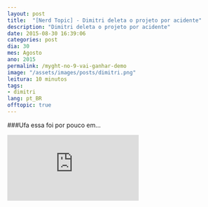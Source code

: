 ```yaml
---
layout: post
title:  "[Nerd Topic] - Dimitri deleta o projeto por acidente"
description: "Dimitri deleta o projeto por acidente"
date: 2015-08-30 16:39:06
categories: post 
dia: 30
mes: Agosto
ano: 2015
permalink: /myght-no-9-vai-ganhar-demo
image: "/assets/images/posts/dimitri.png"
leitura: 10 minutos
tags:
- dimitri
lang: pt_BR
offtopic: true
---
```


###Ufa essa foi por pouco em...

<div class='embed-container-youtube'>
<iframe src="https://www.youtube.com/embed/698wzxubqTQ" frameborder="0" allowfullscreen></iframe>
</div>